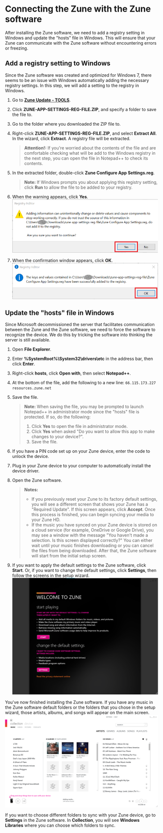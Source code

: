 # Connecting the Zune with the Zune software

After installing the Zune software, we need to add a registry setting in Windows and update the "hosts" file in Windows. This will ensure that your Zune can communicate with the Zune software without encountering errors or freezing.

## Add a registry setting to Windows

Since the Zune software was created and optimized for Windows 7, there seems to be an issue with Windows automatically adding the necessary registry settings. In this step, we will add a setting to the registry in Windows.

1. Go to **[Zune Update - TOOLS](https://www.zuneupdate.com/resources/tools/)**.
2. Click **ZUNE-APP-SETTINGS-REG-FILE.ZIP**, and specify a folder to save the file to.
3. Go to the folder where you downloaded the ZIP file to.
4. Right-click **ZUNE-APP-SETTINGS-REG-FILE.ZIP**, and select **Extract All**. In the wizard, click **Extract**. A registry file will be extracted.
   > **Attention!:** If you're worried about the contents of the file and are comfortable checking what will be add to the Windows registry in the next step, you can open the file in Notepad++ to check its contents.

5. In the extracted folder, double-click **Zune Configure App Settings.reg**. 
   > **Note:** If Windows prompts you about applying this registry setting, click **Run** to allow the file to be added to your registry.

6. When the warning appears, click **Yes**.
![Registry editor warning](/assets/screenshots/registry_editor_warning.png)

7. When the confirmation window appears, click **OK**.
![Registry editor confirmation](/assets/screenshots/registry_editor_confirmation.png)

## Update the "hosts" file in Windows

Since Microsoft decommissioned the server that facilitates communication between the Zune and the Zune software, we need to force the software to recognize the device. We do this by tricking the software into thinking the server is still available.

1. Open **File Explorer**.
2. Enter **%SystemRoot%\System32\drivers\etc** in the address bar, then click **Enter**.
3. Right-click **hosts**, click **Open with**, then select **Notepad++**.
4. At the bottom of the file, add the following to a new line: 
     `66.115.173.227	resources.zune.net`

4. Save the file.
   > **Note:** When saving the file, you may be prompted to launch Notepad++ in administrator mode since the "hosts" file is protected. If so, do the following:
   >
   >	1. Click **Yes** to open the file in administrator mode.
   >	2. Click **Yes** when asked "Do you want to allow this app to make changes to your device?".
   >	3. Save the file.

5. If you have a PIN code set up on your Zune device, enter the code to unlock the device.
6. Plug in your Zune device to your computer to automatically install the device driver.
7. Open the Zune software.
   > **Notes:** 
   >
   > - If you previously reset your Zune to its factory default settings, you will see a different screen that shows your Zune has a "Required Update". If this screen appears, click **Accept**. Once this process is finished, you can begin syncing your media to your Zune HD.
   > - If the music you have synced on your Zune device is stored on a cloud service (for example, OneDrive or Google Drive), you may see a window with the message "You haven't made a selection. Is this screen displayed correctly?" You can either wait until your music finishes downloading or you can cancel the files from being downloaded. After that, the Zune software will start from the initial setup screen.

8. If you want to apply the default settings to the Zune software, click **Start**. Or, if you want to change the default settings, click **Settings**, then follow the screens in the setup wizard.
![Zune software setup screen](/assets/screenshots/zune_software_setup_screen.png)

You've now finished installing the Zune software. If you have any music in the Zune software default folders or the folders that you chose in the setup wizard, those artists, albums, and songs will appear on the main screen.
![Zune software](/assets/screenshots/zune_software.png)

If you want to choose different folders to sync with your Zune device, go to **Settings** in the Zune software. In **Collection**, you will see **Windows Libraries** where you can choose which folders to sync.
